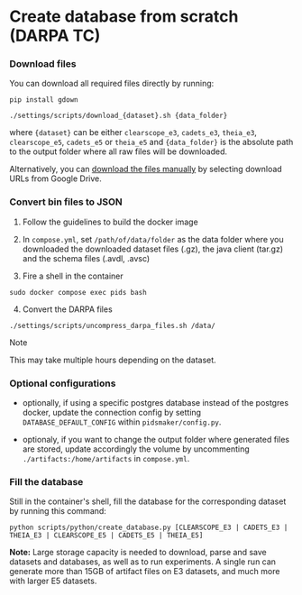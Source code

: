 # Create database from scratch (DARPA TC)

### Download files
You can download all required files directly by running:

```shell
pip install gdown
```
```shell
./settings/scripts/download_{dataset}.sh {data_folder}
```
where `{dataset}` can be either `clearscope_e3`, `cadets_e3`, `theia_e3`, `clearscope_e5`, `cadets_e5` or `theia_e5` and `{data_folder}` is the absolute path to the output folder where all raw files will be downloaded.

Alternatively, you can [download the files manually](./download-files.md) by selecting download URLs from Google Drive.

### Convert bin files to JSON

1. Follow the guidelines to build the docker image

2. In ```compose.yml```, set ```/path/of/data/folder``` as the data folder where you downloaded the downloaded dataset files (.gz), the java client (tar.gz) and the schema files (.avdl, .avsc)

3. Fire a shell in the container 
```
sudo docker compose exec pids bash
```

4. Convert the DARPA files 
```shell
./settings/scripts/uncompress_darpa_files.sh /data/
```

> [!NOTE]  
> This may take multiple hours depending on the dataset.

### Optional configurations
- optionally, if using a specific postgres database instead of the postgres docker, update the connection config by setting `DATABASE_DEFAULT_CONFIG` within `pidsmaker/config.py`.

- optionaly, if you want to change the output folder where generated files are stored, update accordingly the volume by uncommenting `./artifacts:/home/artifacts` in `compose.yml`.

### Fill the database

Still in the container's shell, fill the database for the corresponding dataset by running this command:

```shell
python scripts/python/create_database.py [CLEARSCOPE_E3 | CADETS_E3 | THEIA_E3 | CLEARSCOPE_E5 | CADETS_E5 | THEIA_E5]
```

**Note:** Large storage capacity is needed to download, parse and save datasets and databases, as well as to run experiments. A single run can generate more than 15GB of artifact files on E3 datasets, and much more with larger E5 datasets.